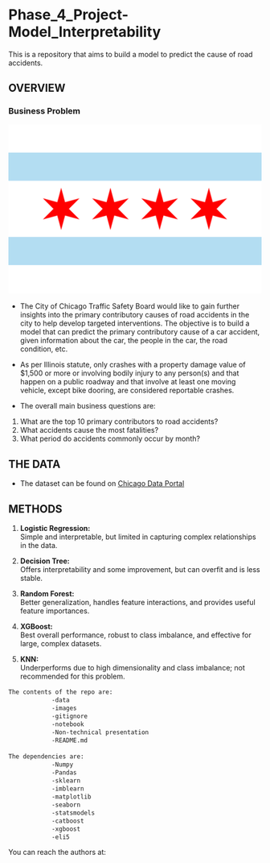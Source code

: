 # Phase_4_Project-Model_Interpretability

This is a repository that aims to build a model to predict the cause of road accidents.

## OVERVIEW

### Business Problem

![Flag of Chicago, Illinois](images/Flag_of_Chicago,_Illinois.svg)

* The City of Chicago Traffic Safety Board would like to gain further insights into the primary contributory causes of road accidents in the city to help develop targeted interventions. The objective is to build a model that can predict the primary contributory cause of a car accident, given information about the car, the people in the car, the road condition, etc.

* As per Illinois statute, only crashes with a property damage value of $1,500 or more or involving bodily injury to any person(s) and that happen on a public roadway and that involve at least one moving vehicle, except bike dooring, are considered reportable crashes.

* The overall main business questions are:

1. What are the top 10 primary contributors to road accidents?
2. What accidents cause the most fatalities?
3. What period do accidents commonly occur by month?

## THE DATA

* The dataset can be found on [Chicago Data Portal](https://data.cityofchicago.org/Transportation/Traffic-Crashes-Crashes/85ca-t3if/about_data)

## METHODS

1. **Logistic Regression:**  
  Simple and interpretable, but limited in capturing complex relationships in the data.

2. **Decision Tree:**  
  Offers interpretability and some improvement, but can overfit and is less stable.

3. **Random Forest:**  
  Better generalization, handles feature interactions, and provides useful feature importances.

4. **XGBoost:**  
  Best overall performance, robust to class imbalance, and effective for large, complex datasets.

5. **KNN:**  
  Underperforms due to high dimensionality and class imbalance; not recommended for this problem.

```
The contents of the repo are:
            -data
            -images
            -gitignore
            -notebook
            -Non-technical presentation
            -README.md

The dependencies are:
            -Numpy
            -Pandas
            -sklearn
            -imblearn
            -matplotlib
            -seaborn
            -statsmodels
            -catboost
            -xgboost
            -eli5
```

You can reach the authors at:
